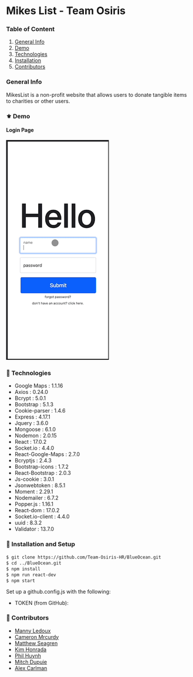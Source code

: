 # Mikes List - Team Osiris

### Table of Content

1. [General Info](#🌴-General-Info)
2. [Demo](#⚜️-Demo)
3. [Technologies](#🧪-Technologies)
4. [Installation](#🚀-Installation)
5. [Contributors](#🤝-Contributors)

### General Info

MikesList is a non-profit website that allows users to donate tangible items to charities or other users.

### ⚜️ Demo

#### Login Page

![](/readMeStuff/LoginPage.gif)

### 🧪 Technologies

- Google Maps : 1.1.16
- Axios : 0.24.0
- Bcrypt : 5.0.1
- Bootstrap : 5.1.3
- Cookie-parser : 1.4.6
- Express : 4.17.1
- Jquery : 3.6.0
- Mongoose : 6.1.0
- Nodemon : 2.0.15
- React : 17.0.2
- Socket.io : 4.4.0
- React-Google-Maps : 2.7.0
- Bcryptjs : 2.4.3
- Bootstrap-icons : 1.7.2
- React-Bootstrap : 2.0.3
- Js-cookie : 3.0.1
- Jsonwebtoken : 8.5.1
- Moment : 2.29.1
- Nodemailer : 6.7.2
- Popper.js : 1.16.1
- React-dom : 17.0.2
- Socket.io-client : 4.4.0
- uuid : 8.3.2
- Validator : 13.7.0

### 🚀 Installation and Setup

```
$ git clone https://github.com/Team-Osiris-HR/BlueOcean.git
$ cd ../BlueOcean.git
$ npm install
$ npm run react-dev
$ npm start
```

Set up a github.config.js with the following:

- TOKEN (from GitHub):

### 🤝 Contributors

- [Manny Ledoux]()
- [Cameron Mrcurdy]()
- [Matthew Seagren](https://www.linkedin.com/in/matthew-seagren/)
- [Kim Honrada](https://www.linkedin.com/in/kimhonrada21/)
- [Phil Huynh]()
- [Mitch Dupuie]()
- [Alex Carlman]()
